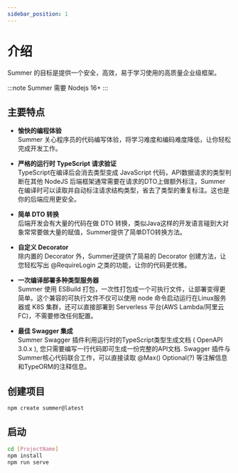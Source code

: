 ```yaml
---
sidebar_position: 1
---
```


# 介绍

Summer 的目标是提供一个安全，高效，易于学习使用的高质量企业级框架。

:::note
Summer 需要 Nodejs 16+
:::

## 主要特点

- **愉快的编程体验**<br/>
  Summer 关心程序员的代码编写体验，将学习难度和编码难度降低，让你轻松完成开发工作。

- **严格的运行时 TypeScript 请求验证**<br/>
  TypeScript在编译后会消去类型变成 JavaScript 代码，API数据请求的类型判断在其他 NodeJS 后端框架通常需要在请求的DTO上做额外标注，Summer在编译时可以读取并自动标注请求结构类型，省去了类型的重复标注。这也是你的后端应用更安全。

- **简单 DTO 转换**<br/>
  后端开发会有大量的代码在做 DTO 转换，类似Java这样的开发语言碰到大对象常常要做大量的赋值，Summer提供了简单DTO转换方法。

- **自定义 Decorator**<br/>
  除内置的 Decorator 外，Summer还提供了简易的 Decorator 创建方法，让您轻松写出 @RequireLogin 之类的功能，让你的代码更优雅。

- **一次编译部署多种类型服务器**<br/>
  Summer 使用 ESBuild 打包，一次性打包成一个可执行文件，让部署变得更简单。这个兼容的可执行文件不仅可以使用 node 命令启动运行在Linux服务器或 K8S 集群，还可以直接部署到 Serverless 平台(AWS Lambda/阿里云FC)，不需要修改任何配置。

- **最佳 Swagger 集成**<br/>
  Summer Swagger 插件利用运行时的TypeScript类型生成文档 ( OpenAPI 3.0.x ), 您只需要编写一行代码即可生成一份完整的API文档. Swagger 插件与Summer核心代码联合工作，可以直接读取 @Max() Optional(?) 等注解信息和TypeORM的注释信息。

## 创建项目

```bash
npm create summer@latest
```

## 启动

```bash
cd [ProjectName]
npm install
npm run serve
```


